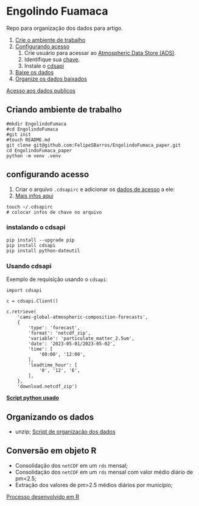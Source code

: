 # Engolindo Fuamaca

Repo para organização dos dados para artigo.

1. [Crie o ambiente de trabalho](#criando-ambiente-de-trabalho)
1. [Configurando acesso](#configurando-acesso)
   1. Crie usuário para acessar ao [Atmospheric Data Store (ADS)](https://ads.atmosphere.copernicus.eu/#!/home). 
   1. Identifique sua [chave](https://api.ecmwf.int/v1/key/).
   1. Instale o [cdsapi](#instalando-o-cdsapi)
1. [Baixe os dados](#usando-cdsapi)
1. [Organize os dados baixados](#organizando-os-dados)

[Acesso aos dados publicos](https://confluence.ecmwf.int/display/WEBAPI/Access+ECMWF+Public+Datasets)

## Criando ambiente de trabalho

```commandline
#mkdir EngolindoFumaca
#cd EngolindoFumaca
#git init
#touch README.md
git clone git@github.com:FelipeSBarros/EngolindoFumaca_paper.git
cd EngolindoFumaca_paper
python -m venv .venv
```

## configurando acesso

1. Criar o arquivo `.cdsapirc` e adicionar os [dados de acesso](https://ads.atmosphere.copernicus.eu/api-how-to) a ele:
2. [Mais infos aqui](https://confluence.ecmwf.int/display/WEBAPI/Access+ECMWF+Public+Datasets)

```commandline
touch ~/.cdsapirc
# colocar infos de chave no arquivo
```

### instalando o cdsapi

```commandline
pip install --upgrade pip
pip install cdsapi 
pip install python-dateutil
```

### Usando cdsapi

Exemplo de requisição usando o `cdsapi`:

```commandline
import cdsapi

c = cdsapi.Client()

c.retrieve(
    'cams-global-atmospheric-composition-forecasts',
    {
        'type': 'forecast',
        'format': 'netcdf_zip',
        'variable': 'particulate_matter_2.5um',
        'date': '2023-05-01/2023-05-02',
        'time': [
            '00:00', '12:00',
        ],
        'leadtime_hour': [
            '0', '12', '6',
        ],
    },
    'download.netcdf_zip')
```

[**Script python usado**](./Download_pm25_monthly.py)

## Organizando os dados

* unzip;
[Script de organização dos dados](./organinzing_cams_data.py)

## Conversão em objeto R

* Consolidação dos `netCDF` em um `rds` mensal;
* Consolidação dos `netCDF` em um `rds` mensal com valor médio diário de pm<2.5;
* Extração dos valores de pm>2.5 médios diários por município;
 
[Processo desenvolvido em R](./Scripts/R/1_organize_extract_pm25.R)

